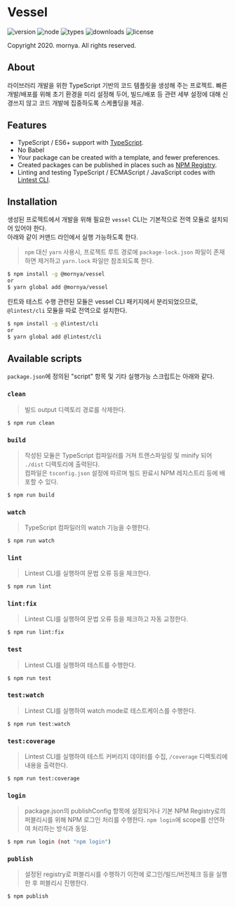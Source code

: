 # Vessel
![version](https://img.shields.io/npm/v/@mornya/vessel)
![node](https://img.shields.io/node/v/@mornya/vessel)
![types](https://img.shields.io/npm/types/@mornya/vessel)
![downloads](https://img.shields.io/npm/dw/@mornya/vessel)
![license](https://img.shields.io/npm/l/@mornya/vessel)

Copyright 2020. mornya. All rights reserved.

## About
라이브러리 개발을 위한 TypeScript 기반의 코드 템플릿을 생성해 주는 프로젝트.
빠른 개발/배포를 위해 초기 환경을 미리 설정해 두어, 빌드/배포 등 관련 세부 설정에 대해 신경쓰지 않고 코드 개발에 집중하도록 스케폴딩을 제공.

## Features
- TypeScript / ES6+ support with [TypeScript](https://www.typescriptlang.org/).
- No Babel
- Your package can be created with a template, and fewer preferences.
- Created packages can be published in places such as [NPM Registry](https://www.npmjs.com/).
- Linting and testing TypeScript / ECMAScript / JavaScript codes with [Lintest CLI](https://npmjs.com/@lintest/cli).

## Installation
생성된 프로젝트에서 개발을 위해 필요한 `vessel` CLI는 기본적으로 전역 모듈로 설치되어 있어야 한다.<br>
아래와 같이 커맨드 라인에서 실행 가능하도록 한다.
> `npm` 대신 `yarn` 사용시, 프로젝트 루트 경로에 `package-lock.json` 파일이 존재하면 제거하고 `yarn.lock` 파일만 참조되도록 한다.
```bash
$ npm install -g @mornya/vessel
or
$ yarn global add @mornya/vessel
```
린트와 테스트 수행 관련된 모듈은 vessel CLI 패키지에서 분리되었으므로, `@lintest/cli` 모듈을 따로 전역으로 설치한다.
```bash
$ npm install -g @lintest/cli
or
$ yarn global add @lintest/cli
```

## Available scripts
`package.json`에 정의된 "script" 항목 및 기타 실행가능 스크립트는 아래와 같다.

### `clean`
> 빌드 output 디렉토리 경로를 삭제한다.
```bash
$ npm run clean
```

### `build`
> 작성된 모듈은 TypeScript 컴파일러를 거쳐 트랜스파일링 및 minify 되어 `./dist` 디렉토리에 출력된다.<br>
 컴파일은 `tsconfig.json` 설정에 따르며 빌드 완료시 NPM 레지스트리 등에 배포할 수 있다.
```bash
$ npm run build
```

### `watch`
> TypeScript 컴파일러의 watch 기능을 수행한다.
```bash
$ npm run watch
```

### `lint`
> Lintest CLI를 실행하여 문법 오류 등을 체크한다.
```bash
$ npm run lint
```

### `lint:fix`
> Lintest CLI를 실행하여 문법 오류 등을 체크하고 자동 교정한다.
```bash
$ npm run lint:fix
```

### `test`
> Lintest CLI를 실행하여 테스트를 수행한다.
```bash
$ npm run test
```

### `test:watch`
> Lintest CLI를 실행하여 watch mode로 테스트케이스를 수행한다.
```bash
$ npm run test:watch
```

### `test:coverage`
> Lintest CLI를 실행하여 테스트 커버리지 데이터를 수집, `/coverage` 디렉토리에 내용을 출력한다.
```bash
$ npm run test:coverage
```

### `login`
> package.json의 publishConfig 항목에 설정되거나 기본 NPM Registry로의 퍼블리시를 위해 NPM 로그인 처리를 수행한다.
`npm login`에 scope를 선언하여 처리하는 방식과 동일.
```bash
$ npm run login (not "npm login")
```

### `publish`
> 설정된 registry로 퍼블리시를 수행하기 이전에 로그인/빌드/버전체크 등을 실행한 후 퍼블리시 진행한다.
```bash
$ npm publish
```
